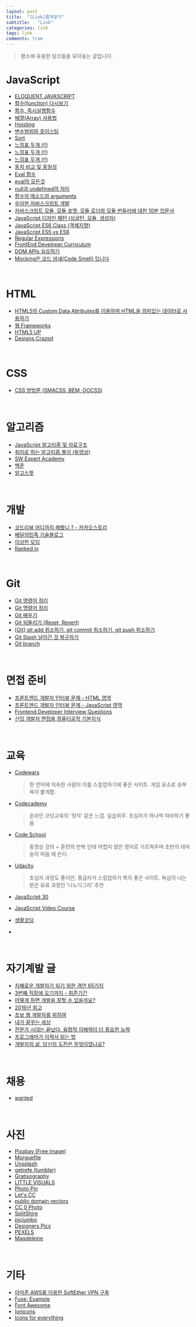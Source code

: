 ```yaml
---
layout: post
title:  "[Link]즐겨찾기"
subtitle:   "Link"
categories: link
tags: link
comments: true
---
```


> 평소에 유용한 링크들을 모아놓는 글입니다.

# JavaScript

- [ELOQUENT JAVASCRIPT](https://eloquentjavascript.net/)
- [함수(function) 다시보기](http://www.nextree.co.kr/p4150/)
- [함수, 즉시실행함수](http://beomy.tistory.com/9)
- [배열(Array) 사용법](http://offbyone.tistory.com/133)
- [Hoisting](https://www.w3schools.com/js/js_hoisting.asp)
- [변수범위와 호이스팅](http://chanlee.github.io/2013/12/10/javascript-variable-scope-and-hoisting/)
- [Sort](http://dudmy.net/javascript/2015/11/16/javascript-sort/)
- [느낌표 두개 (!!)](http://hermeslog.tistory.com/279)
- [느낌표 두개 (!!)](http://nopanic.tistory.com/5)
- [느낌표 두개 (!!)](http://harrislim.tistory.com/39)
- [동치 비교 및 동일성](https://developer.mozilla.org/ko/docs/Web/JavaScript/Equality_comparisons_and_sameness)
- [Eval 함수](http://programmingsummaries.tistory.com/179)
- [eval의 모든것](http://ohgyun.com/395)
- [null과 undefined의 차이](http://enarastudent.tistory.com/entry/null%EA%B3%BC-undefined%EC%9D%98-%EC%B0%A8%EC%9D%B4)
- [함수의 메소드와 arguments](https://www.zerocho.com/category/JavaScript/post/57433645a48729787807c3fd)
- [우아한 자바스크립트 개발](https://speakerdeck.com/nigayo/uahan-jabaseukeuribteu-gaebal)
- [자바스크립트 모듈, 모듈 포맷, 모듈 로더와 모듈 번들러에 대한 10분 입문서](https://github.com/codepink/codepink.github.com/wiki/%EC%9E%90%EB%B0%94%EC%8A%A4%ED%81%AC%EB%A6%BD%ED%8A%B8-%EB%AA%A8%EB%93%88,-%EB%AA%A8%EB%93%88-%ED%8F%AC%EB%A7%B7,-%EB%AA%A8%EB%93%88-%EB%A1%9C%EB%8D%94%EC%99%80-%EB%AA%A8%EB%93%88-%EB%B2%88%EB%93%A4%EB%9F%AC%EC%97%90-%EB%8C%80%ED%95%9C-10%EB%B6%84-%EC%9E%85%EB%AC%B8%EC%84%9C)
- [JavaScript 디자인 패턴 (싱글턴, 모듈, 생성자)](https://www.zerocho.com/category/JavaScript/post/57541bef7dfff917002c4e86)
- [JavaScript ES6 Class (객체지향)](https://github.com/FEDevelopers/tech.description/wiki/%5BES6%5D%EA%B0%9D%EC%B2%B4%EC%A7%80%ED%96%A5-Javascript---Class)
- [JavaScript ES5 vs ES6](https://codeburst.io/es5-vs-es6-with-example-code-9901fa0136fc)
- [Regular Expressions](https://javascript.info/regular-expressions)
- [FrontEnd Developer Curriculum](https://github.com/nigayo/2018-front-end-curriculum)
- [DOM APIs 실습하기](https://vimeo.com/265702844/4f63742274)
- [Mocking은 코드 냄새(Code Smell) 입니다](https://midojeong.github.io/2018/04/19/mocking-is-a-code-smell/#%ED%85%8C%EC%8A%A4%ED%8A%B8-%EC%BB%A4%EB%B2%84%EB%A6%AC%EC%A7%802%EB%9E%80-%EB%AC%B4%EC%97%87%EC%9E%85%EB%8B%88%EA%B9%8C)

<br/>

# HTML

- [HTML5의 Custom Data Attributes를 이용하여 HTML을 의미있는 데이터로 사용하기](http://blog.saltfactory.net/using-html5-custom-data-attributes/)
- [웹 Frameworks](http://webframeworks.kr/tutorials/)
- [HTML5 UP](https://html5up.net/)
- [Designs Crazed](https://dcrazed.net/free-responsive-html5-css3-templates/)

<br/>

# CSS

- [CSS 방법론 (SMACSS, BEM, OOCSS)](http://wit.nts-corp.com/2015/04/16/3538)

<br/>

# 알고리즘

- [JavaScript 알고리즘 및 자료구조](https://github.com/trekhleb/javascript-algorithms/blob/master/README.ko-KR.md)
- [취미로 하는 알고리즘 풀이 (동영상)](https://www.youtube.com/watch?v=1TVYmKPlNdc&feature=youtu.be)
- [SW Expert Academy](https://swexpertacademy.com/main/main.do)
- [백준](https://www.acmicpc.net/)
- [알고스팟](https://algospot.com)

<br/>

# 개발

- [코드리뷰 어디까지 해봤니 ? - 카카오스토리](http://tech.kakao.com/2016/02/04/code-review/)
- [배달의민족 기술블로그](http://woowabros.github.io/)
- [이상한 모임](https://blog.weirdx.io/)
- [Ranked in](http://rankedin.kr/)

<br/>

# Git

- [Git 명령어 정리](https://medium.com/@joongwon/git-git-%EB%AA%85%EB%A0%B9%EC%96%B4-%EC%A0%95%EB%A6%AC-c25b421ecdbd)
- [Git 명령어 정리](https://blog.outsider.ne.kr/572)
- [Git 배우기](https://learngitbranching.js.org/)
- [Git 되돌리기 (Reset, Revert)](http://www.devpools.kr/2017/02/05/%EC%B4%88%EB%B3%B4%EC%9A%A9-git-%EB%90%98%EB%8F%8C%EB%A6%AC%EA%B8%B0-reset-revert/)
- [[Git] git add 취소하기, git commit 취소하기, git push 취소하기](https://gmlwjd9405.github.io/2018/05/25/git-add-cancle.html)
- [Git Stash 날아간 것 복구하기](https://hashcode.co.kr/questions/4650/git%EC%97%90%EC%84%9C-stash-%EC%8B%A4%EC%88%98%EB%A1%9C-%EC%A7%80%EC%9B%A0%EC%9D%84-%EB%95%8C-%EB%B3%B5%EA%B5%AC%ED%95%98%EB%8A%94-%EB%B0%A9%EB%B2%95)
- [Git branch](https://trustyoo86.github.io/git/2017/11/28/git-remote-branch-create.html)

<br/>

# 면접 준비

- [프론트엔드 개발자 인터뷰 문제 - HTML 영역](http://insanehong.kr/post/front-end-developer-interview-html/)
- [프론트엔드 개발자 인터뷰 문제 - JavaScript 영역](http://insanehong.kr/post/front-end-developer-interview-javascript/)
- [Frontend Developer Interview Questions](https://github.com/antaehyeon/Front-end-Developer-Interview-Questions/blob/master/Korean/README_KR.md)
- [신입 개발자 면접용 컴퓨터공학 기본지식](http://softwarepatrasche.blogspot.com/2016/04/blog-post.html)

<br/>

# 교육

- [Codewars](https://www.codewars.com/)

  > 한 언어에 익숙한 사람이 이를 스킬업하기에 좋은 사이트. 게임 요소로 승부욕이 붙게함.

- [Codecademy](https://www.codecademy.com/)

  > 온라인 코딩교육의 '정석' 같은 느낌. 실습위주. 초심자가 하나씩 따라하기 좋음

- [Code School](https://www.pluralsight.com/codeschool)

  > 동영상 강의 + 훈련의 반복 인데 어렵지 않은 영어로 가르쳐주며 초반의 테마송이 마음 에 든다.

- [Udacity](https://www.udacity.com/)

  > 초심자 과정도 좋지만, 중급자가 스킬업하기 특히 좋은 사이트. 욕심이 나는 분은 유료 과정인 ‘나노디그리’ 추천

- [JavaScript 30](https://javascript30.com/)

- [JavaScript Video Course](https://github.com/wesbos/Wes-Bos-Captions/)

- [생활코딩](https://www.opentutorials.org/course/1)

- 

<br/>

# 자기계발 글

- [지혜로운 개발자가 되기 위한 격언 65가지](http://www.itworld.co.kr/news/92821)
- [3번째 직장에 오기까지 - 취준기간](http://jojoldu.tistory.com/278)
- [어떻게 하면 개발을 잘할 수 있을까요?](https://www.popit.kr/%EC%96%B4%EB%96%BB%EA%B2%8C-%ED%95%98%EB%A9%B4-%EA%B0%9C%EB%B0%9C%EC%9D%84-%EC%9E%98%ED%95%A0-%EC%88%98-%EC%9E%88%EC%9D%84%EA%B9%8C%EC%9A%94/)
- [2016년 회고](https://brunch.co.kr/@jojoldu/2)
- [초보 웹 개발자를 위하여](https://wayhome25.github.io/etc/2017/02/21/for-junior-web-developer/)
- [내가 꿈꾸는 세상](https://www.slipp.net/wiki/pages/viewpage.action?pageId=21004468)
- [전문가 시대는 끝났다. 융합적 이해력이 더 중요한 능력](https://news.joins.com/article/22513367)
- [프로그래머가 이력서 읽는 법](http://blog.creation.net/346)
- [개발자의 삶, 당신의 도전은 무엇이였나요?](https://m.facebook.com/photo.php?fbid=2113764035530857&id=1916460261927903&set=pcb.2113631985544062&source=48)

<br/>

# 채용

- [wanted](https://www.wanted.co.kr/)

<br/>

# 사진

- [Pixabay (Free Image)](https://pixabay.com/)
- [Morguefile](https://morguefile.com/quest/1)
- [Unsplash](https://unsplash.com/)
- [getrefe (tumbler)](http://getrefe.tumblr.com/)
- [Gratisography](https://gratisography.com/)
- [LITTLE VISUALS](http://littlevisuals.co/)
- [Photo Pin](http://photopin.com/)
- [Let's CC](http://letscc.net/)
- [public domain vectors](https://publicdomainvectors.org/ko/)
- [CC 0 Photo](http://cc0photo.com/)
- [SplitShire](https://www.splitshire.com/)
- [picjumbo](https://picjumbo.com/)
- [Designers Pics](http://www.designerspics.com/)
- [PEXELS](https://www.pexels.com/)
- [Magdeleine](https://magdeleine.co/license/cc0/)

<br/>

# 기타

- [아마존 AWS를 이용한 SoftEther VPN 구축](https://gigglehd.com/gg/soft/3063945)
- [Fuse: Example](https://fuse-open.github.io/examples/)
- [Font Awesome](https://fontawesome.com/)
- [Ionicons](https://ionicons.com/)
- [Icons for everything](https://thenounproject.com/)

<br/>

